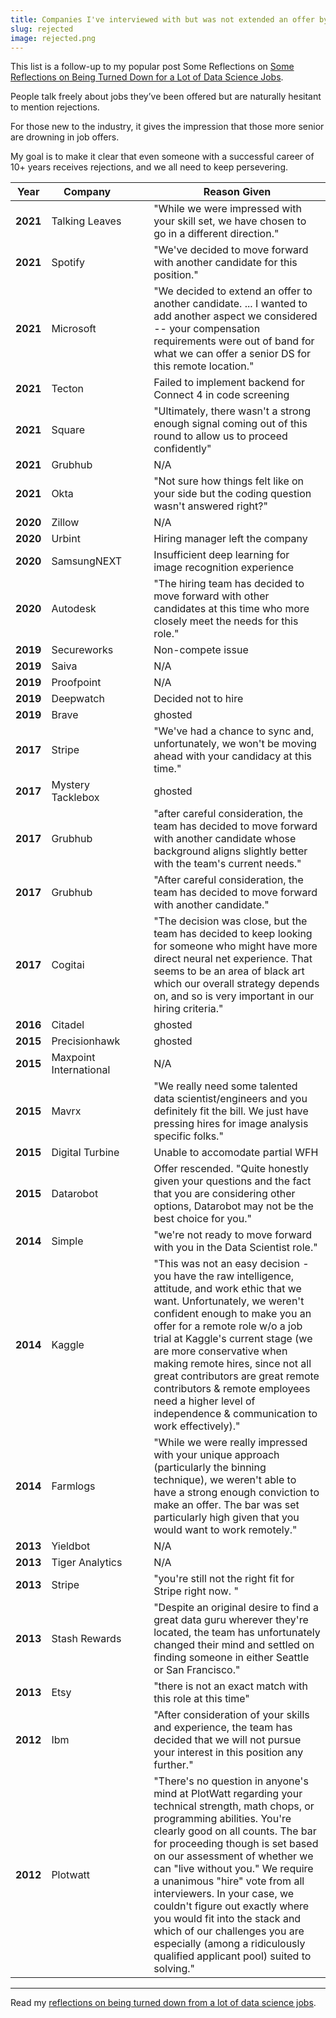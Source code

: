 ```yaml
---
title: Companies I've interviewed with but was not extended an offer by
slug: rejected
image: rejected.png
---
```


This list is a follow-up to my popular post Some Reflections on [Some Reflections on Being Turned Down for a Lot of Data Science Jobs](/blog/some-reflections-on-being-turned-down-for-a-lot-of-data-science-jobs/).

People talk freely about jobs they’ve been offered but are naturally hesitant to mention rejections.

For those new to the industry, it gives the impression that those more senior are drowning in job offers.

My goal is to make it clear that even someone with a successful career of 10+ years receives rejections, and we all need to keep persevering.


| Year     | Company                |                          | Reason Given                                                                                                                                                                                                                                                                                                                                                                                                                                                                                                                      |
|----------|------------------------|--------------------------|-----------------------------------------------------------------------------------------------------------------------------------------------------------------------------------------------------------------------------------------------------------------------------------------------------------------------------------------------------------------------------------------------------------------------------------------------------------------------------------------------------------------------------------|
| **2021** | Talking Leaves         |                          | "While we were impressed with your skill set, we have chosen to go in a different direction."                                                                                                                                                                                                                                                                                                                                                                                                                                 |
| **2021** | Spotify                |                          | "We've decided to move forward with another candidate for this position."                                                                                                                                                                                                                                                                                                                                                                                                                                                     |
| **2021** | Microsoft              |                          | "We decided to extend an offer to another candidate. ... I wanted to add another aspect we considered -- your compensation requirements were out of band for what we can offer a senior DS for this remote location."                                                                                                                                                                                                                                                                                                         |
| **2021** | Tecton                 |                          | Failed to implement backend for Connect 4 in code screening                                                                                                                                                                                                                                                                                                                                                                                                                                                                   |
| **2021** | Square                 |                          | "Ultimately, there wasn't a strong enough signal coming out of this round to allow us to proceed confidently"                                                                                                                                                                                                                                                                                                                                                                                                                 |
| **2021** | Grubhub                |                          | N/A                                                                                                                                                                                                                                                                                                                                                                                                                                                                                                                           |
| **2021** | Okta                   |                          | "Not sure how things felt like on your side but the coding question wasn't answered right?"                                                                                                                                                                                                                                                                                                                                                                                                                                   |
| **2020** | Zillow                 |                          | N/A                                                                                                                                                                                                                                                                                                                                                                                                                                                                                                                           |
| **2020** | Urbint                 |                          | Hiring manager left the company                                                                                                                                                                                                                                                                                                                                                                                                                                                                                               |
| **2020** | SamsungNEXT            |                          | Insufficient deep learning for image recognition experience                                                                                                                                                                                                                                                                                                                                                                                                                                                                   |
| **2020** | Autodesk               |                          | "The hiring team has decided to move forward with other candidates at this time who more closely meet the needs for this role."                                                                                                                                                                                                                                                                                                                                                                                               |
| **2019** | Secureworks            |                          | Non-compete issue                                                                                                                                                                                                                                                                                                                                                                                                                                                                                                             |
| **2019** | Saiva                  |                          | N/A                                                                                                                                                                                                                                                                                                                                                                                                                                                                                                                           |
| **2019** | Proofpoint             |                          | N/A                                                                                                                                                                                                                                                                                                                                                                                                                                                                                                                           |
| **2019** | Deepwatch              |                          | Decided not to hire                                                                                                                                                                                                                                                                                                                                                                                                                                                                                                           |
| **2019** | Brave                  |                          | ghosted                                                                                                                                                                                                                                                                                                                                                                                                                                                                                                                       |
| **2017** | Stripe                 |                          | "We've had a chance to sync and, unfortunately, we won't be moving ahead with your candidacy at this time."                                                                                                                                                                                                                                                                                                                                                                                                                   |
| **2017** | Mystery Tacklebox      |                          | ghosted                                                                                                                                                                                                                                                                                                                                                                                                                                                                                                                       |
| **2017** | Grubhub                |                          | "after careful consideration, the team has decided to move forward with another candidate whose background aligns slightly better with the team's current needs."                                                                                                                                                                                                                                                                                                                                                             |
| **2017** | Grubhub                |                          | "After careful consideration, the team has decided to move forward with another candidate."                                                                                                                                                                                                                                                                                                                                                                                                                                   |
| **2017** | Cogitai                |                          | "The decision was close, but the team has decided to keep looking for someone who might have more direct neural net experience. That seems to be an area of black art which our overall strategy depends on, and so is very important in our hiring criteria."                                                                                                                                                                                                                                                                |
| **2016** | Citadel                |                          | ghosted                                                                                                                                                                                                                                                                                                                                                                                                                                                                                                                       |
| **2015** | Precisionhawk          |                          | ghosted                                                                                                                                                                                                                                                                                                                                                                                                                                                                                                                       |
| **2015** | Maxpoint International |                          | N/A                                                                                                                                                                                                                                                                                                                                                                                                                                                                                                                           |
| **2015** | Mavrx                  |                          | "We really need some talented data scientist/engineers and you definitely fit the bill. We just have pressing hires for image analysis specific folks."                                                                                                                                                                                                                                                                                                                                                                       |
| **2015** | Digital Turbine        |                          | Unable to accomodate partial WFH                                                                                                                                                                                                                                                                                                                                                                                                                                                                                              |
| **2015** | Datarobot              |                          | Offer rescended. "Quite honestly given your questions and the fact that you are considering other options, Datarobot may not be the best choice for you."                                                                                                                                                                                                                                                                                                                                                                     |
| **2014** | Simple                 |                          | "we're not ready to move forward with you in the Data Scientist role."                                                                                                                                                                                                                                                                                                                                                                                                                                                        |
| **2014** | Kaggle                 |                          | "This was not an easy decision - you have the raw intelligence, attitude, and work ethic that we want. Unfortunately, we weren't confident enough to make you an offer for a remote role w/o a job trial at Kaggle's current stage (we are more conservative when making remote hires, since not all great contributors are great remote contributors & remote employees need a higher level of independence & communication to work effectively)."                                                                           |
| **2014** | Farmlogs               |                          | "While we were really impressed with your unique approach (particularly the binning technique), we weren't able to have a strong enough conviction to make an offer. The bar was set particularly high given that you would want to work remotely."                                                                                                                                                                                                                                                                           |
| **2013** | Yieldbot               |                          | N/A                                                                                                                                                                                                                                                                                                                                                                                                                                                                                                                           |
| **2013** | Tiger Analytics        |                          | N/A                                                                                                                                                                                                                                                                                                                                                                                                                                                                                                                           |
| **2013** | Stripe                 |                          | "you're still not the right fit for Stripe right now. "                                                                                                                                                                                                                                                                                                                                                                                                                                                                       |
| **2013** | Stash Rewards          |                          | "Despite an original desire to find a great data guru wherever they're located, the team has unfortunately changed their mind and settled on finding someone in either Seattle or San Francisco."                                                                                                                                                                                                                                                                                                                             |
| **2013** | Etsy                   |                          | "there is not an exact match with this role at this time"                                                                                                                                                                                                                                                                                                                                                                                                                                                                     |
| **2012** | Ibm                    | &nbsp;&nbsp;&nbsp;&nbsp; | "After consideration of your skills and experience, the team has decided that we will not pursue your interest in this position any further."                                                                                                                                                                                                                                                                                                                                                                                 |
| **2012** | Plotwatt               |                          | "There's no question in anyone's mind at PlotWatt regarding your technical strength, math chops, or programming abilities. You're clearly good on all counts. The bar for proceeding though is set based on our assessment of whether we can "live without you." We require a unanimous "hire" vote from all interviewers. In your case, we couldn't figure out exactly where you would fit into the stack and which of our challenges you are especially (among a ridiculously qualified applicant pool) suited to solving." |


---  
  
Read my [reflections on being turned down from a lot of data science jobs](/blog/some-reflections-on-being-turned-down-for-a-lot-of-data-science-jobs).
